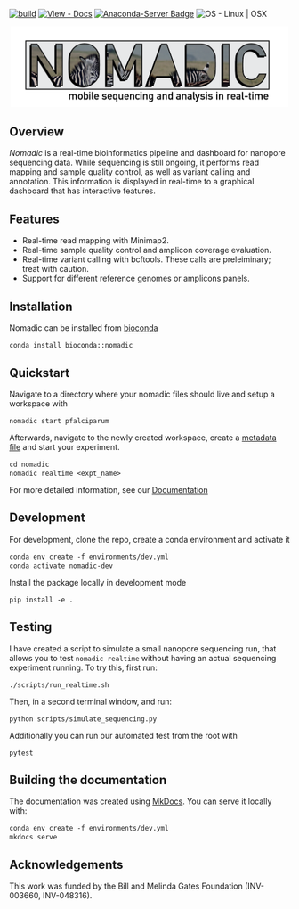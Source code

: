 [![build](https://github.com/JasonAHendry/nomadic/actions/workflows/build.yml/badge.svg)](https://github.com/JasonAHendry/nomadic/actions/workflows/build.yml)
[![View - Docs](https://img.shields.io/badge/View-Docs-blue?logo=materialformkdocs&logoColor=blue)](https://jasonahendry.github.io/nomadic/)
[![Anaconda-Server Badge](https://anaconda.org/bioconda/nomadic/badges/downloads.svg)](https://anaconda.org/bioconda/nomadic)
![OS - Linux | OSX](https://img.shields.io/badge/OS-Linux_|_OSX-informational)
<p align="center"><img src="docs/img/home/nomadic_logo.png" width="500"></p>

## Overview
*Nomadic* is a real-time bioinformatics pipeline and dashboard for nanopore sequencing data. While sequencing is still ongoing, it performs read mapping and sample quality control, as well as variant calling and annotation. This information is displayed in real-time to a graphical dashboard that has interactive features.

## Features
 - Real-time read mapping with Minimap2.
 - Real-time sample quality control and amplicon coverage evaluation.
 - Real-time variant calling with bcftools. These calls are preleiminary; treat with caution.
 - Support for different reference genomes or amplicons panels.

 ## Installation
 Nomadic can be installed from [bioconda](https://anaconda.org/bioconda/nomadic)
 ```
 conda install bioconda::nomadic
 ```

 ## Quickstart
Navigate to a directory where your nomadic files should live and setup a workspace with
```
nomadic start pfalciparum
```

Afterwards, navigate to the newly created workspace, create a [metadata file](https://jasonahendry.github.io/nomadic/basic/#using-nomadic-for-real-time-analysis) and start your experiment.

```
cd nomadic
nomadic realtime <expt_name>
```

For more detailed information, see our [Documentation](https://jasonahendry.github.io/)

## Development
For development, clone the repo, create a conda environment and activate it

```
conda env create -f environments/dev.yml
conda activate nomadic-dev
```

Install the package locally in development mode

```
pip install -e .
```

## Testing
I have created a script to simulate a small nanopore sequencing run, that allows you to test `nomadic realtime` without having an actual sequencing experiment running. To try this, first run: 

```
./scripts/run_realtime.sh
```

Then, in a second terminal window, and run:
```
python scripts/simulate_sequencing.py
```

Additionally you can run our automated test from the root with

```
pytest
```

## Building the documentation
The documentation was created using [MkDocs](https://www.mkdocs.org/). You can serve it locally with:

```
conda env create -f environments/dev.yml
mkdocs serve
```

## Acknowledgements
This work was funded by the Bill and Melinda Gates Foundation (INV-003660, INV-048316).




